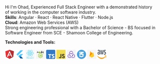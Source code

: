 Hi I'm Ohad, Experienced Full Stack Engineer with a demonstrated history of working in the computer software industry.<br>
**Skills**: Angular · React · React Native · Flutter · Node.js<br>
**Cloud**: Amazon Web Services (AWS)<br>
Strong engineering professional with a Bachelor of Science - BS focused in Software Engineer from SCE - Shamoon College of Engineering.


**Technologies and Tools:**<br><br>
<img src="/angular.png" alt="angular logo" width="30"/>
<img src="/flutter.png" alt="flutter logo" width="30"/>
<img src="/react.png" alt="react logo" width="30"/>
<img src="/node.jpg" alt="node logo" width="30"/>
<img src="/typescript.png" alt="typescript logo" width="30"/>
<img src="/javascript.png" alt="javascript logo" width="30"/>
<img src="/redux.jpeg" alt="redux logo" width="30"/>
<img src="/css.webp" alt="css logo" width="30"/>
<img src="/firebase.png" alt="firebase logo" width="30"/>
<img src="/aws.png" alt="aws logo" width="30" height="30"/>